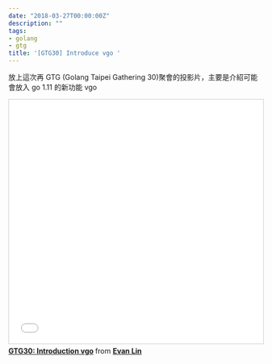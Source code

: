 ```yaml
---
date: "2018-03-27T00:00:00Z"
description: ""
tags:
- golang
- gtg
title: '[GTG30] Introduce vgo '
---
```




放上這次再 GTG (Golang Taipei Gathering 30)聚會的投影片，主要是介紹可能會放入 go 1.11 的新功能 vgo

<iframe src="//www.slideshare.net/slideshow/embed_code/key/6GtPrMP0EXRfGx" width="595" height="485" frameborder="0" marginwidth="0" marginheight="0" scrolling="no" style="border:1px solid #CCC; border-width:1px; margin-bottom:5px; max-width: 100%;" allowfullscreen> </iframe> <div style="margin-bottom:5px"> <strong> <a href="//www.slideshare.net/EvansLin/gtg30-introduction-vgo" title="GTG30: Introduction vgo" target="_blank">GTG30: Introduction vgo</a> </strong> from <strong><a href="https://www.slideshare.net/EvansLin" target="_blank">Evan Lin</a></strong> </div>



